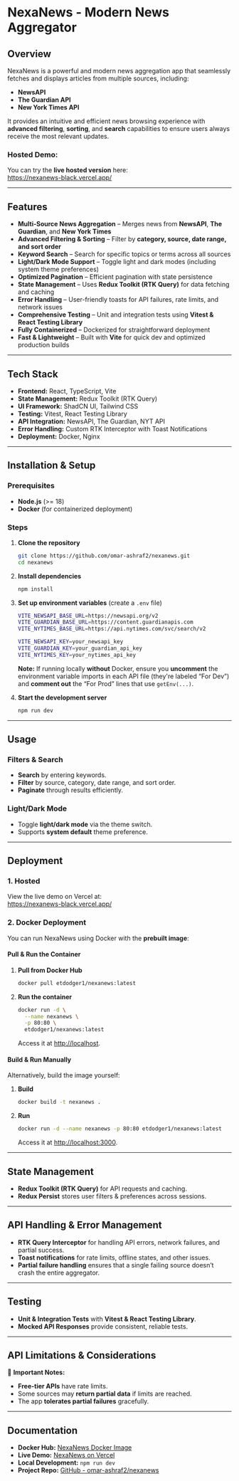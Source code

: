 # NexaNews - Modern News Aggregator

## Overview

NexaNews is a powerful and modern news aggregation app that seamlessly fetches and displays articles from multiple sources, including:

- **NewsAPI**
- **The Guardian API**
- **New York Times API**

It provides an intuitive and efficient news browsing experience with **advanced filtering**, **sorting**, and **search** capabilities to ensure users always receive the most relevant updates.

### **Hosted Demo:**

You can try the **live hosted version** here:  
<https://nexanews-black.vercel.app/>

---

## Features

- **Multi-Source News Aggregation** – Merges news from **NewsAPI**, **The Guardian**, and **New York Times**
- **Advanced Filtering & Sorting** – Filter by **category, source, date range, and sort order**
- **Keyword Search** – Search for specific topics or terms across all sources
- **Light/Dark Mode Support** – Toggle light and dark modes (including system theme preferences)
- **Optimized Pagination** – Efficient pagination with state persistence
- **State Management** – Uses **Redux Toolkit (RTK Query)** for data fetching and caching
- **Error Handling** – User-friendly toasts for API failures, rate limits, and network issues
- **Comprehensive Testing** – Unit and integration tests using **Vitest & React Testing Library**
- **Fully Containerized** – Dockerized for straightforward deployment
- **Fast & Lightweight** – Built with **Vite** for quick dev and optimized production builds

---

## Tech Stack

- **Frontend:** React, TypeScript, Vite
- **State Management:** Redux Toolkit (RTK Query)
- **UI Framework:** ShadCN UI, Tailwind CSS
- **Testing:** Vitest, React Testing Library
- **API Integration:** NewsAPI, The Guardian, NYT API
- **Error Handling:** Custom RTK Interceptor with Toast Notifications
- **Deployment:** Docker, Nginx

---

## Installation & Setup

### Prerequisites

- **Node.js** (>= 18)
- **Docker** (for containerized deployment)

### Steps

1. **Clone the repository**

   ```sh
   git clone https://github.com/omar-ashraf2/nexanews.git
   cd nexanews
   ```

2. **Install dependencies**

   ```sh
   npm install
   ```

3. **Set up environment variables** (create a `.env` file)

   ```sh
   VITE_NEWSAPI_BASE_URL=https://newsapi.org/v2
   VITE_GUARDIAN_BASE_URL=https://content.guardianapis.com
   VITE_NYTIMES_BASE_URL=https://api.nytimes.com/svc/search/v2

   VITE_NEWSAPI_KEY=your_newsapi_key
   VITE_GUARDIAN_KEY=your_guardian_api_key
   VITE_NYTIMES_KEY=your_nytimes_api_key
   ```

   **Note:** If running locally **without** Docker, ensure you **uncomment** the environment variable imports in each API file (they're labeled “For Dev”) and **comment out** the “For Prod” lines that use `getEnv(...)`.

4. **Start the development server**
   ```sh
   npm run dev
   ```

---

## Usage

### Filters & Search

- **Search** by entering keywords.
- **Filter** by source, category, date range, and sort order.
- **Paginate** through results efficiently.

### Light/Dark Mode

- Toggle **light/dark mode** via the theme switch.
- Supports **system default** theme preference.

---

## Deployment

### 1. **Hosted**

View the live demo on Vercel at:  
<https://nexanews-black.vercel.app/>

### 2. **Docker Deployment**

You can run NexaNews using Docker with the **prebuilt image**:

#### **Pull & Run the Container**

1. **Pull from Docker Hub**
   ```sh
   docker pull etdodger1/nexanews:latest
   ```
2. **Run the container**
   ```sh
   docker run -d \
     --name nexanews \
     -p 80:80 \
     etdodger1/nexanews:latest
   ```
   Access it at <http://localhost>.

#### **Build & Run Manually**

Alternatively, build the image yourself:

1. **Build**
   ```sh
   docker build -t nexanews .
   ```
2. **Run**
   ```sh
   docker run -d --name nexanews -p 80:80 etdodger1/nexanews:latest
   ```
   Access it at <http://localhost:3000>.

---

## State Management

- **Redux Toolkit (RTK Query)** for API requests and caching.
- **Redux Persist** stores user filters & preferences across sessions.

---

## API Handling & Error Management

- **RTK Query Interceptor** for handling API errors, network failures, and partial success.
- **Toast notifications** for rate limits, offline states, and other issues.
- **Partial failure handling** ensures that a single failing source doesn’t crash the entire aggregator.

---

## Testing

- **Unit & Integration Tests** with **Vitest & React Testing Library**.
- **Mocked API Responses** provide consistent, reliable tests.

---

## API Limitations & Considerations

🚨 **Important Notes:**

- **Free-tier APIs** have rate limits.
- Some sources may **return partial data** if limits are reached.
- The app **tolerates partial failures** gracefully.

---

## Documentation

- **Docker Hub:** [NexaNews Docker Image](https://hub.docker.com/r/etdodger1/nexanews)
- **Live Demo:** [NexaNews on Vercel](https://nexanews-black.vercel.app/)
- **Local Development:** `npm run dev`
- **Project Repo:** [GitHub - omar-ashraf2/nexanews](https://github.com/omar-ashraf2/nexanews)
